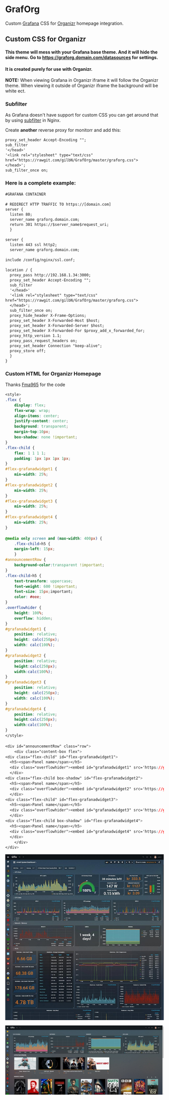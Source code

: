 # GrafOrg

Custom [Grafana](https://github.com/grafana/grafana) CSS for [Organizr](https://github.com/causefx/Organizr) homepage integration. 

## Custom CSS for Organizr
#### This theme will mess with your Grafana base theme. And it will hide the side menu. Go to https://graforg.domain.com/datasources for settings.

#### It is created purely for use with Organizr.
**NOTE:** When viewing Grafana in Organizr iframe it will follow the Organizr theme. When viewing it outside of Organizr iframe the background will be white ect. 

### Subfilter
As Grafana doesn't have support for custom CSS you can get around that by using [subfilter](http://nginx.org/en/docs/http/ngx_http_sub_module.html) in Nginx.

Create **another** reverse proxy for monitorr and add this:
```nginx
proxy_set_header Accept-Encoding "";
sub_filter
'</head>'
'<link rel="stylesheet" type="text/css" href="https://rawgit.com/gilbN/GrafOrg/master/graforg.css">
</head>';
sub_filter_once on;
```
### Here is a complete example:
```nginx
#GRAFANA CONTAINER 

# REDIRECT HTTP TRAFFIC TO https://[domain.com]
server {
  listen 80;
  server_name graforg.domain.com;
  return 301 https://$server_name$request_uri;
  }

server {
  listen 443 ssl http2;
  server_name graforg.domain.com;

include /config/nginx/ssl.conf;

location / {
  proxy_pass http://192.168.1.34:3000;
  proxy_set_header Accept-Encoding "";
  sub_filter
  '</head>'
  '<link rel="stylesheet" type="text/css" href="https://rawgit.com/gilbN/GrafOrg/master/graforg.css">
  </head>';
  sub_filter_once on;
  proxy_hide_header X-Frame-Options;
  proxy_set_header X-Forwarded-Host $host;
  proxy_set_header X-Forwarded-Server $host;
  proxy_set_header X-Forwarded-For $proxy_add_x_forwarded_for;
  proxy_http_version 1.1;
  proxy_pass_request_headers on;
  proxy_set_header Connection "keep-alive";
  proxy_store off;
  }
}
```
### Custom HTML for Organizr Homepage
Thanks [Fma965](https://gist.github.com/Fma965) for the code
```css
<style>
.flex {
  	display: flex;
  	flex-wrap: wrap;
 	align-items: center;
  	justify-content: center;
	background: transparent;
	margin-top:10px;
	box-shadow: none !important;
}
.flex-child {
	flex: 1 1 1 1;
	padding: 1px 1px 1px 1px;
}
#flex-grafanadwidget1 {
	min-width: 25%;
}
#flex-grafanadwidget2 {
	min-width: 25%;
}
#flex-grafanadwidget3 {
	min-width: 25%;
}
#flex-grafanadwidget4 {
	min-width: 25%;
}

@media only screen and (max-width: 400px) {
    .flex-child>h5 {
	margin-left: 15px;
    }
#announcementRow {
	background-color:transparent !important;
}
.flex-child>h5 {
	text-transform: uppercase;
	font-weight: 600 !important;
	font-size: 15px;important;
	color: #eee;
}
.overflowhider {
	height: 100%;
	overflow: hidden;
}
#grafanadwidget1 {
	position: relative;
	height: calc(250px);
	width: calc(100%);
}
#grafanadwidget2 {
    position: relative;
	height:calc(250px);
	width:calc(100%);
}
#grafanadwidget3 {
	position: relative;
	height: calc(250px);
	width: calc(100%);
}
#grafanadwidget4 {
    position: relative;
	height:calc(250px);
	width:calc(100%);
}
</style>

<div id="announcementRow" class="row">
	<div class="content-box flex">
<div class="flex-child" id="flex-grafanadwidget1">
  <h5><span>Panel name</span></h5>
  <div class="overflowhider"><embed id="grafanadwidget1" src='https://graforg.domain.com/panel-embed-link'/></div>
  </div>
<div class="flex-child box-shadow" id="flex-grafanadwidget2">
  <h5><span>Panel name</span></h5>
  <div class="overflowhider"><embed id="grafanadwidget2" src='https://graforg.domain.com/panel-embed-link' /></div>
  </div>
<div class="flex-child" id="flex-grafanadwidget3">
  <h5><span>Panel name</span></h5>
  <div class="overflowhider"><embed id="grafanadwidget3" src='https://graforg.domain.com/panel-embed-link'/></div>
  </div>
<div class="flex-child box-shadow" id="flex-grafanadwidget4">
  <h5><span>Panel name</span></h5>
  <div class="overflowhider"><embed id="grafanadwidget4" src='https://graforg.domain.com/panel-embed-link' /></div>
  </div>	
	</div>
</div>
```

![](/Screenshots/1.jpg)

![](/Screenshots/2.jpg)
